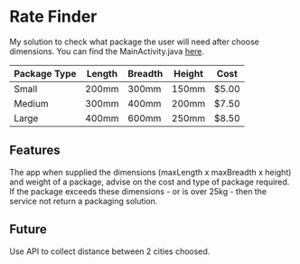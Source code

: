 # Rate Finder #

My solution to check what package the user will need after choose dimensions.
You can find the MainActivity.java [here](app/src/main/java/rate/finder/MainActivity.java).

| Package Type   | Length   | Breadth   | Height   | Cost   | 
|----------------|----------|-----------|----------|--------|
| Small          | 200mm    | 300mm     | 150mm    | $5.00  |
| Medium         | 300mm    | 400mm     | 200mm    | $7.50  |
| Large          | 400mm    | 600mm     | 250mm    | $8.50  |

## Features ##
The app when supplied the dimensions (maxLength x maxBreadth x height) and weight of a package, advise on the cost and type of package required. If the package exceeds these dimensions - or is over 25kg - then the service not return a packaging solution.

## Future ##
Use API to collect distance between 2 cities choosed.
